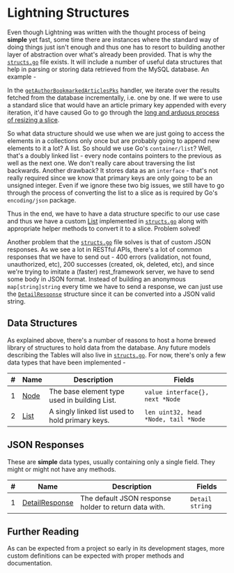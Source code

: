 # Lightning Structures

Even though Lightning was written with the thought process of being **simple** yet fast, some time there are instances
where the standard way of doing things just isn't enough and thus one has to resort to building another layer of
abstraction over what's already been provided. That is why the [`structs.go`](../structs.go) file exists. It will include
a number of useful data structures that help in parsing or storing data retrieved from the MySQL database. An example - 

In the [`getAuthorBookmarkedArticlesPks`](../handlers.go#L10) handler, we iterate over the results fetched from the
database incrementally, i.e. one by one. If we were to use a standard slice that would have an article primary key
appended with every iteration, it'd have caused Go to go through the 
[long and arduous process of resizing a slice](https://dev.to/andyhaskell/a-closer-look-at-go-s-slice-append-function-3bhb).

So what data structure should we use when we are just going to access the elements in a collections only once but are
probably going to append new elements to it a lot? A list. So should we use Go's `container/list`? Well, that's a doubly
linked list - every node contains pointers to the previous as well as the next one. We don't really care about traversing
the list backwards. Another drawback? It stores data as an `interface` - that's not really required since we know that
primary keys are only going to be an unsigned integer. Even if we ignore these two big issues, we still have to go through
the process of converting the list to a slice as is required by Go's `encoding/json` package. 

Thus in the end, we have to have a data structure specific to our use case and thus we have a custom [List](../structs.go#L31)
implemented in [`structs.go`](../structs.go) along with appropriate helper methods to convert it to a slice. Problem
solved!

Another problem that the [`structs.go`](../structs.go) file solves is that of custom JSON responses. As we see a lot in
RESTful APIs, there's a lot of common responses that we have to send out - 400 errors (validation, not found, 
unauthorized, etc), 200 successes (created, ok, deleted, etc), and since we're trying to imitate a (faster) rest_framework
server, we have to send some body in JSON format. Instead of building an anonymous `map[string]string` every time we have
to send a response, we can just use the [`DetailResponse`](../structs.go#L12) structure since it can be converted into a
JSON valid string.

## Data Structures

As explained above, there's a number of reasons to host a home brewed library of structures to hold data from the database.
Any future models describing the Tables will also live in [`structs.go`](../structs.go). For now, there's only a few data
types that have been implemented - 

| # | Name                      | Description                                     | Fields                                    |
|---|---------------------------|-------------------------------------------------|-------------------------------------------|
| 1 | [Node](../structs.go#L23) | The base element type used in building List.    | `value interface{}, next *Node`           |
| 2 | [List](../structs.go#L31) | A singly linked list used to hold primary keys. | `len uint32, head *Node, tail *Node`      |

## JSON Responses

These are **simple** data types, usually containing only a single field. They might or might not have any methods.

| # | Name                               | Description                                           | Fields          |
|---|------------------------------------|-------------------------------------------------------|-----------------|
| 1 | [DetailResponse](../structs.go#L12) | The default JSON response holder to return data with. | `Detail string` |

## Further Reading

As can be expected from a project so early in its development stages, more custom definitions can be expected with proper
methods and documentation.
